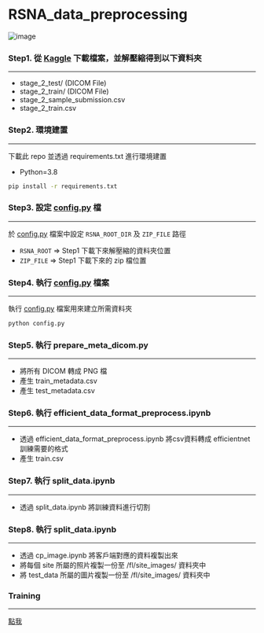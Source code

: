 # RSNA_data_preprocessing

![image](https://viewer.diagrams.net/?tags=%7B%7D&highlight=000000&edit=_blank&layers=1&nav=1&title=rsna_data_preprocess.drawio#R7V1tb6O4Fv41lXY%2FBGHM68dOO5270s7ekUa6d3e%2FVDQhKRoCXKCddn%2F9tQkmYDvBUOyQhI40TRx6IOc85%2Fi82b6Bd9u3L5mfPn9NVkF0Y%2Birtxt4f2MYhq6b6Bceed%2BNAGDYu5FNFq6qsf3A9%2FCfoBrUq9GXcBXkrQuLJImKMG0PLpM4DpZFa8zPsuRn%2B7J1ErXvmvqbgBn4vvQjdvS%2F4ap43o26lr4f%2F1cQbp7JnYFefbL1ycXVQP7sr5KfjSH4%2BQbeZUlS7F5t3%2B6CCHOP8GX3dw8HPq0fLAviQuQPvN9%2Fxs7D65f47ut29dvff%2Ft%2F6ptFReXVj16qL1w9bPFOOICeO8Uvw23Jqk%2FPxTZCbwF6%2BRpkRYh4dRuFmxiNFUnaGP3dfwqib0keFmGCP31KiiLZogsi%2FMEnf%2FljkyUv8eouiZKsvBdclz%2FokvJmt3m6E6mORnzyZh2%2BBStyCXr%2FXBQYC7f4mxsPy1WsayFCwzqMV0GmLdEdjYeVX%2FjoFx7P0e8APWL5emGY6dviNYkwIx4MBNYHjJAgW%2FwTpgtguFoab1hGE66hLxq8NYYqxn8Jkm1QZO%2FoEvIpsDVr90e1Iri79z%2F3qLIrpDw3AEXG%2FArHm5r2XtToRSXtHpI3BST%2FIyiWzxX%2F0ySMiyD7%2FIq4kFfyryGNL1j5%2BTMWTPmmAZK8yJIfARFynMQYROswihpyt3T8j0CjgZllgG8qAio%2BFpOXIgpjdHdiHUooVZfUxAnEt28bbMa0ZL0OlwHCTrwM0iLXdphAF44ABcN0KSi4OoMECFkkQFlIsGYkTAQJwDgxFOxuKPx8Dovge%2Bov8fufiEmUjCkGPvl5uNRWyfJlizklhWs2h2scUyqNa845cs3QT8w1l8M1OyqwSUjwd26wz%2F7fS0I%2BWOSlj4imex3o6VupiuRz9GqDf38vkGvwaDwWmR%2FGhOpTRj7%2B5f63u39%2F%2FZX9gIyUbgB%2BBjJMSRMxvehp2qohxuDQxmobrlb4Np94iCndpdqyjgELW2AyAjokFykBhqcAGEFezLjogwve1KQaGCQm5CBjFb4OBIZOWL8fjIJ1cRg7ub9No%2BAxf3nahnmOfA9tmb82EFI%2BijSAlM92cni47BxssfDwHBYchjRw8ELZJjhE5SxnFqJA0jYj140dQz85dmBv7FSGumlIupECDiBlNMhleewvUHSW%2BcvMj0M%2FWjwH2yTLnhESF6ugQJEPNlj%2FhOmpsTiRic7T22aM5%2F4ApVAUyMsE8eoWpzYxGyMfzUHLtizaXArewuJP%2FBqp3e7dX9V1%2BPX9W%2BOy%2B%2FcuzgarVrqU5WuDcRYnmiBjWRD5RfjaTrLymFnd4RvOOTTyaZxwxmoTyZOXbBlUf9dMi3aTMinhFn62CQqGFJKB%2F964rMyL5L0eGloUYHY09%2FCpOfsBRPHyOyPZmzQLMEge0TP6j6twmWy19F3UW27DtCNCHkHXAWT4b%2FHU3dMMjldLg2I8jRdIuvTT%2BKlrLzKztPuoU9wV1V6WlCzt5dxJifYKJJca6Khm2TOGhqM5Y2GD0XeG1AFsjCY8XirjkoXHMJxWRnHZ7a3wIVqShWfwsg0XbZdZBwUO1T0OKcOUYpc5d6rUTqpdNnjpBgodc9VMQtUMQKMtbcj6cEprZkTwo2YluXmBZS3w%2FYUw8O0n2%2B6ZiOi64dN%2BoOydwE0TaZYsyx6L2rt%2F4mQNRJIJUpgznNAvt6WQv%2F3xBf2PFCv4dTTSPUoJczoGK5hNe3%2FQhox6q647GLz04EV7AqwnN9gT4JCS5Alw7qTEExDI2J28%2FK871KRpspOmyuK%2FwUtKTZ1pzqmZxssUjTuZMlO6Qtej9jR22cRdy2b3xMjzQqbsbhBCeerHXEID%2FqRUlUW%2B0xV89zQLDlHyt1iR4qc8Hfae8Hj3MAzrm8Nl5bNMDmNpziXQg81YEHqsl6O0BGocbseabctsWyZoW4K8mE2LgGlxTm1a4NUlUqHT9hwNUuPrGzxBjyZkaS5FS3IanKTbZJSPA5wnDJEQS4v8uE6yrV88skkTXGbOkmWQ51qYvsdPB1WdQpXqCrOpMwUQj9PbpLrCDAUi1MtSQNN2NM%2FW9z9mW42GlqW66NpyMhtdt7UUpDlgv0L0BYAIWsxcaumaDgeacoehZnqa66k15hIXXeRpFO4M%2BbSNNPTYhOQEjLR5dV6SifQLwWn%2FQzuuQ410B11PkpHuuK2rwEh7AiDCi67Tg9io1tH7T%2BRyQlHcCTLotc6Gw%2BqXp7JECwUKOCNnm4%2BLp5uZp8oxwyvJMZcJgzkDNK0MUGu9plga6FIzPx%2B1H8TZgS1LzNph3p4T0jJBHi%2BXcNjH6eqHJCsbyFoGvK5hv8rhPFc2WGwDbL1Ipa8jZDEBDENqJN%2FHYlvrvdZuNJLcnX6NGefeX8vK06RVVT40RpMdLxRV7KpCD2igbSFNk7WRlmlrkJMxJ5eOHwsKNJcq8VddYY5W7Nsbr1M5sGbXWs4JOWmHPOFB69gF3efaE15Ho5RDz7Dh86x95HX0uG%2BrqEQ3O8wfN2B1Cac1HQBD4%2BUGOckLaU6zyWuVG0kT8HJnSzRRe9Fyb3sBwOSInTeNyZO6gnLLUdZNxOcFtlP7XnW5a5jPC7xOUpJ9Xnt4evaorD7uCRv63sVtWjqTI1l5bq9ASDCvqepeU3Uce71yz4aruQ6nDCbPfRdYMqsi9OnBLqJCBpO4YfvFkT%2FBqyoCUxI7LQGLM1F2Wsgg0XWk0%2FOTl8GcaHhz%2BugSWcRqb5CPlFvmCFNthImltsBSW9w4n%2BIb534OMEe0aybQALWzAdug6x2YdqWFG%2B7oSxz32055yE1tFmgcD94cK9HgN9%2BCLETfDDs4Zxy8QNPRgIPJ7X4A5R5oruXtfyxnWFwDHUTIoUl7sNGKolOkJcc57ryluDxHfkBuwzXowJeb31DZkuPy%2BkymXeJoNHnTaQSXlyU0Ffqlrvo9yMdiJwA0OyE4OTvlr4a7NDd%2F9vDPzMOfnXsJxszwaGMGrNNXkHhJC7mTw4CufLYVQzdYH0VlK4En4KPIb1GxWL5wdryyoeIWFd6asona6NPPkHObxblNkbjNgqwwn7ssOuZJu7dVa8%2BRnLy%2B2gny8KKHD2uBcaktFr2Fvminv9jzD5U2WDgCOSo5DRYV4yaSowQNz%2BGdz3PxBotOUpITj85wj%2B2orMZosIDcBgve%2BgtpTpsjkCWa87ID87KOuEGslGPBiW9U5mAdgX4bFUnDHpwj2mS3rQzLSLXpwq6zpybkjZ8%2BGJq7As4xICqjoTkQGtmQmdMKhDzZB1acg0cMTcaNHbpfkIBzPdYxCOydTAUrMIHOm%2FrGRMy0lmA6zEJXc%2Bg2JRxSik84AToviTtyDDwx%2BTGnT5qmOVB%2BDCkoSbc5D121FkvWbTaaXqaP4dbfBGSLJwosqvdyshBnSK3%2ByGYztdFVc6CbzobZgNWrKArT%2FJD70WCTn6e7KHYdvmHW0mH0yg%2Fc9ZJxi9An9tINntbjcBq4Nn0gk2FyjmbgNWPLSmcAnXVXOAbsvBhtWo5mU6vRXE4FWSmjOSdvw%2FNntK7ZRtuAA44DrpbRrDtlnjujbQ9okDLSNpv9V8zoq3N9gAvozWmtgSspUVTaRUq263rkVNvzOrL7JZ5P425AtI0qCBgzobRICHqe4HkBZsIGkA5ryLZdfc0Eh5RBkRopQuLcyTEo6cuIkK7vjFB7vyNGPZcP3NyeJQU8itRo8GAeumr5kAwPoxc8Ove7i9Hz7NZUWeTtX9WV5Zv9eqryXeeedzv2HvkG5HmnAj5m62bTHWib2GNj63bTscHHPLQFjJ7PRv2FLLhe3TmHHEANPecQkyLb%2F9ezHfVAvRE1utsscljh3AEi4dhix2aOBoFs%2Bkxp%2BwdQcJ7gpbUtlMnvfG5cOKPGheZip8VOfv1aGIQkfX4dDP1NGFOwBKT22TqcWWmAbswtjaeZ0CyPDrkBOSrsdBPavGx3ntAufkLDnXgDJ7J5FjMs1hGfwCx2dWlmx7U1h%2BritgeWozi06nMXR2%2FFYR%2B7Wq4hNzcjcojq7OdI8HM8p53UAbwN7pV6OaQoNkNBNRSMdnnSsDhrGNVCQaDAMENBilVw6IrS6cEgkL6fwSABDEAnejgdLHRtzyHSHrMLBHLkOhUvqbIoYSK9KJ7TbsI0ILtNJ293dHlBQufRjOIyLTI%2FztflJ1clVKAbjN0%2BvVznFOap7DbTEjkBy92VwxTX8ihBQrg%2BFSctIUcUHNa5a0UqzuZ3qoNoL1UMHmAOGCSn2p3M0HL3wTuuWmXKUl4emsniXm9e1rM8uoUTsA0SigHTdZagcsBc6Gr6MdDCObhTMVr67Sh17kuhPXoTFrIQs2%2F6niYELYqQ7LUk3O3frkdw0BgqOOp0cYaQdMHNRZETpT%2BphBdvqiayUGR8%2B52XeHE6bDmaN%2FD8EEaNObSka%2FJc05qIJnPcKMWaPHovRA2Fo7tOTESz3e5tYYQVm4nBoeAy3b5tEexDkzvJ7YoQOd7wkrHCCLjeT3QErAh6cx%2FHCnnoQ8%2FGQVf1bJLR1W891Nn7FK6rmXRv01A4cWgBipZsn8Lqt8XDuYsP6MxiNqZMIR6Sd5KSLr1ry6aw%2BfIzFt51ZVSAbo5nOrnElAvwusJpZDtRzDuaADnElAtwvDLygdPCrqKa7Dk6s9PRqcuYtkDQs2cEOMCqhmw4YmA2BHM%2B39qfxQMkcQ67jNdS12mbKQjutj90sDMejy1eEqJdwyuLdQ31ATLWepmCa72cwLcDnX2CP%2F7zECHpjLGwq1PFxVU3C9BXrA7TqJN5pQytTzfWPab1UiQVh%2FtYj1E0nu4Qq3c%2FbODRVXkOHbDZ7OgyidfhRkvfj6i%2Boj1YHXpjUJvlFwBefZWaTVjJ1o4NnumsC3NeOykiz4LeSZEzG420kSJ6myXYmOz9EpyN%2FpqsAnzF%2FwE%3D)

### Step1. 從 [Kaggle](https://www.kaggle.com/competitions/rsna-intracranial-hemorrhage-detection/overview) 下載檔案，並解壓縮得到以下資料夾

---

- stage_2_test/ (DICOM File)
- stage_2_train/ (DICOM File)
- stage_2_sample_submission.csv
- stage_2_train.csv

### Step2. 環境建置

---

下載此 repo 並透過 requirements.txt 進行環境建置

- Python=3.8

```bash
pip install -r requirements.txt
```

### Step3. 設定 [config.py](http://config.py) 檔

---

於 [config.py](http://config.py) 檔案中設定 `RSNA_ROOT_DIR` 及 `ZIP_FILE` 路徑

- `RSNA_ROOT` ⇒ Step1 下載下來解壓縮的資料夾位置
- `ZIP_FILE` ⇒ Step1 下載下來的 zip 檔位置

### Step4. 執行 [config.py](http://config.py) 檔案

---

執行 [config.py](http://config.py) 檔案用來建立所需資料夾

```bash
python config.py
```

### Step5. 執行 prepare_meta_dicom.py

---

- 將所有 DICOM 轉成 PNG 檔
- 產生 train_metadata.csv
- 產生 test_metadata.csv

### Step6. 執行 efficient_data_format_preprocess.ipynb

---

- 透過 efficient_data_format_preprocess.ipynb 將csv資料轉成 efficientnet 訓練需要的格式
- 產生 train.csv

### Step7. 執行 split_data.ipynb

---

- 透過 split_data.ipynb 將訓練資料進行切割

### Step8. 執行 split_data.ipynb

---

- 透過 cp_image.ipynb 將客戶端對應的資料複製出來
- 將每個 site 所屬的照片複製一份至 /fl/site_images/ 資料夾中
- 將 test_data 所屬的圖片複製一份至 /fl/site_images/ 資料夾中

### Training

---

[點我](https://www.kaggle.com/code/taindow/pytorch-efficientnet-b0-benchmark/notebook?scriptVersionId=21235680)

